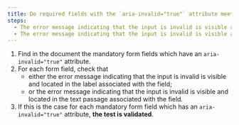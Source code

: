 ```yaml
---
title: Do required fields with the `aria-invalid="true"` attribute meet any of these conditions?
steps:
  - The error message indicating that the input is invalid is visible and located in the label associated with the field.
  - The error message indicating that the input is invalid is visible and located in the [text passage](#passage-of-text-linked-by-aria-labelledby-or-aria-describedby) associated with the field.
---
```


1. Find in the document the mandatory form fields which have an `aria-invalid="true"` attribute.
2. For each form field, check that
   - either the error message indicating that the input is invalid is visible and located in the label associated with the field;
   - or the error message indicating that the input is invalid is visible and located in the text passage associated with the field.
3. If this is the case for each mandatory form field which has an `aria-invalid="true"` attribute, **the test is validated**.
